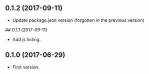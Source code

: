 ## 0.1.2 (2017-09-11)
- Update package.json version (forgotten in the previous version)

## 0.1.1 (2017-09-11)
- Add js linting.

## 0.1.0 (2017-06-29)
- First version.
